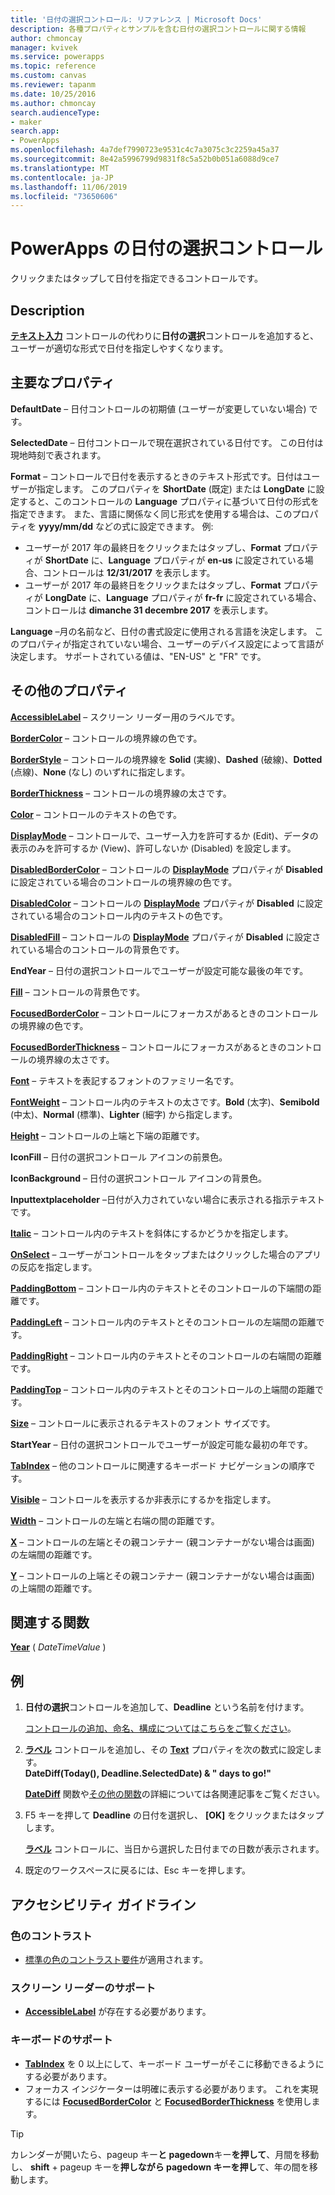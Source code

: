 ```yaml
---
title: '日付の選択コントロール: リファレンス | Microsoft Docs'
description: 各種プロパティとサンプルを含む日付の選択コントロールに関する情報
author: chmoncay
manager: kvivek
ms.service: powerapps
ms.topic: reference
ms.custom: canvas
ms.reviewer: tapanm
ms.date: 10/25/2016
ms.author: chmoncay
search.audienceType:
- maker
search.app:
- PowerApps
ms.openlocfilehash: 4a7def7990723e9531c4c7a3075c3c2259a45a37
ms.sourcegitcommit: 8e42a5996799d9831f8c5a52b0b051a6088d9ce7
ms.translationtype: MT
ms.contentlocale: ja-JP
ms.lasthandoff: 11/06/2019
ms.locfileid: "73650606"
---
```

# <a name="date-picker-control-in-powerapps"></a>PowerApps の日付の選択コントロール
クリックまたはタップして日付を指定できるコントロールです。

## <a name="description"></a>Description
**[テキスト入力](control-text-input.md)** コントロールの代わりに**日付の選択**コントロールを追加すると、ユーザーが適切な形式で日付を指定しやすくなります。

## <a name="key-properties"></a>主要なプロパティ
**DefaultDate** – 日付コントロールの初期値 (ユーザーが変更していない場合) です。

**SelectedDate** – 日付コントロールで現在選択されている日付です。  この日付は現地時刻で表されます。

**Format** – コントロールで日付を表示するときのテキスト形式です。日付はユーザーが指定します。 このプロパティを **ShortDate** (既定) または **LongDate** に設定すると、このコントロールの **Language** プロパティに基づいて日付の形式を指定できます。 また、言語に関係なく同じ形式を使用する場合は、このプロパティを **yyyy/mm/dd** などの式に設定できます。 例:

* ユーザーが 2017 年の最終日をクリックまたはタップし、**Format** プロパティが **ShortDate** に、**Language** プロパティが **en-us** に設定されている場合、コントロールは **12/31/2017** を表示します。
* ユーザーが 2017 年の最終日をクリックまたはタップし、**Format** プロパティが **LongDate** に、**Language** プロパティが **fr-fr** に設定されている場合、コントロールは **dimanche 31 decembre 2017** を表示します。

**Language** –月の名前など、日付の書式設定に使用される言語を決定します。 このプロパティが指定されていない場合、ユーザーのデバイス設定によって言語が決定します。 サポートされている値は、"EN-US" と "FR" です。

## <a name="additional-properties"></a>その他のプロパティ
**[AccessibleLabel](properties-accessibility.md)** – スクリーン リーダー用のラベルです。

**[BorderColor](properties-color-border.md)** – コントロールの境界線の色です。

**[BorderStyle](properties-color-border.md)** – コントロールの境界線を **Solid** (実線)、**Dashed** (破線)、**Dotted** (点線)、**None** (なし) のいずれに指定します。

**[BorderThickness](properties-color-border.md)** – コントロールの境界線の太さです。

**[Color](properties-color-border.md)** – コントロールのテキストの色です。

**[DisplayMode](properties-core.md)** – コントロールで、ユーザー入力を許可するか (Edit)、データの表示のみを許可するか (View)、許可しないか (Disabled) を設定します。

**[DisabledBorderColor](properties-color-border.md)** – コントロールの **[DisplayMode](properties-core.md)** プロパティが **Disabled** に設定されている場合のコントロールの境界線の色です。

**[DisabledColor](properties-color-border.md)** – コントロールの **[DisplayMode](properties-core.md)** プロパティが **Disabled** に設定されている場合のコントロール内のテキストの色です。

**[DisabledFill](properties-color-border.md)** – コントロールの **[DisplayMode](properties-core.md)** プロパティが **Disabled** に設定されている場合のコントロールの背景色です。

**EndYear** – 日付の選択コントロールでユーザーが設定可能な最後の年です。

**[Fill](properties-color-border.md)** – コントロールの背景色です。

**[FocusedBorderColor](properties-color-border.md)** – コントロールにフォーカスがあるときのコントロールの境界線の色です。

**[FocusedBorderThickness](properties-color-border.md)** – コントロールにフォーカスがあるときのコントロールの境界線の太さです。

**[Font](properties-text.md)** – テキストを表記するフォントのファミリー名です。

**[FontWeight](properties-text.md)** – コントロール内のテキストの太さです。**Bold** (太字)、**Semibold** (中太)、**Normal** (標準)、**Lighter** (細字) から指定します。

**[Height](properties-size-location.md)** – コントロールの上端と下端の距離です。

**IconFill** – 日付の選択コントロール アイコンの前景色。

**IconBackground** – 日付の選択コントロール アイコンの背景色。

**Inputtextplaceholder** –日付が入力されていない場合に表示される指示テキストです。

**[Italic](properties-text.md)** – コントロール内のテキストを斜体にするかどうかを指定します。

**[OnSelect](properties-core.md)** – ユーザーがコントロールをタップまたはクリックした場合のアプリの反応を指定します。

**[PaddingBottom](properties-size-location.md)** – コントロール内のテキストとそのコントロールの下端間の距離です。

**[PaddingLeft](properties-size-location.md)** – コントロール内のテキストとそのコントロールの左端間の距離です。

**[PaddingRight](properties-size-location.md)** – コントロール内のテキストとそのコントロールの右端間の距離です。

**[PaddingTop](properties-size-location.md)** – コントロール内のテキストとそのコントロールの上端間の距離です。

**[Size](properties-text.md)** – コントロールに表示されるテキストのフォント サイズです。

**StartYear** – 日付の選択コントロールでユーザーが設定可能な最初の年です。

**[TabIndex](properties-accessibility.md)** – 他のコントロールに関連するキーボード ナビゲーションの順序です。

**[Visible](properties-core.md)** – コントロールを表示するか非表示にするかを指定します。

**[Width](properties-size-location.md)** – コントロールの左端と右端の間の距離です。

**[X](properties-size-location.md)** – コントロールの左端とその親コンテナー (親コンテナーがない場合は画面) の左端間の距離です。

**[Y](properties-size-location.md)** – コントロールの上端とその親コンテナー (親コンテナーがない場合は画面) の上端間の距離です。

## <a name="related-functions"></a>関連する関数
**[Year](../functions/function-datetime-parts.md)** ( *DateTimeValue* )

## <a name="example"></a>例
1. **日付の選択**コントロールを追加して、**Deadline** という名前を付けます。

    [コントロールの追加、命名、構成についてはこちらをご覧ください](../add-configure-controls.md)。
2. **[ラベル](control-text-box.md)** コントロールを追加し、その **[Text](properties-core.md)** プロパティを次の数式に設定します。
   <br>**DateDiff(Today(), Deadline.SelectedDate) & " days to go!"**

    **[DateDiff](../functions/function-dateadd-datediff.md)** 関数や[その他の関数](../formula-reference.md)の詳細については各関連記事をご覧ください。
3. F5 キーを押して **Deadline** の日付を選択し、 **[OK]** をクリックまたはタップします。

    **[ラベル](control-text-box.md)** コントロールに、当日から選択した日付までの日数が表示されます。
4. 既定のワークスペースに戻るには、Esc キーを押します。


## <a name="accessibility-guidelines"></a>アクセシビリティ ガイドライン
### <a name="color-contrast"></a>色のコントラスト
* [標準の色のコントラスト要件](../accessible-apps-color.md)が適用されます。

### <a name="screen-reader-support"></a>スクリーン リーダーのサポート
* **[AccessibleLabel](properties-accessibility.md)** が存在する必要があります。

### <a name="keyboard-support"></a>キーボードのサポート
* **[TabIndex](properties-accessibility.md)** を 0 以上にして、キーボード ユーザーがそこに移動できるようにする必要があります。
* フォーカス インジケーターは明確に表示する必要があります。 これを実現するには **[FocusedBorderColor](properties-color-border.md)** と **[FocusedBorderThickness](properties-color-border.md)** を使用します。

> [!TIP]
> カレンダーが開いたら、pageup キー**と pagedown**キー**を押して**、月間を移動し、 **shift** + pageup キーを**押しながら pagedown キーを押し**て、年の間を移動します。
